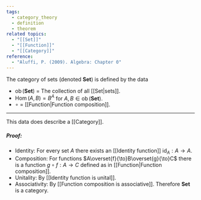 ```yaml
---
tags:
  - category_theory
  - definition
  - theorem
related topics:
  - "[[Set]]"
  - "[[Function]]"
  - "[[Category]]"
reference:
  - "Aluffi, P. (2009). Algebra: Chapter 0"
---
```

The category of sets (denoted $\mathbf{Set}$) is defined by the data
- $\operatorname{ob}(\mathbf{Set})$ = The collection of all [[Set|sets]].
- $\operatorname{Hom}(A,B)=B^A$ for $A,B\in\operatorname{ob}(\mathbf{Set})$.
- $\circ$ = [[Function|Function composition]].

---
This data does describe a [[Category]].
##### Proof:
- Identity:
	For every set $A$ there exists an [[Identity function]] $\operatorname{id}_A: A\to A$.
- Composition:
	For functions $A\overset{f}{\to}B\overset{g}{\to}C$ there is a function $g\circ f: A\to C$ defined as in [[Function|Function composition]].
- Unitality:
	By [[Identity function is unital]].
- Associativity:
	By [[Function composition is associative]].
Therefore $\mathbf{Set}$ is a category.